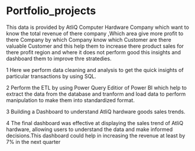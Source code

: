 # Portfolio_projects
This data is provided by AtliQ Computer Hardware Company which want to know the total revenue of there company ,Which area give more profit to there Company
by which Company know which Customer are there valuable Customer and this help them to increase there product sales for there profit region and where it does not perform good this insights and dashboard them to improve thre stratedies.

1 Here we perform data cleaning and analysis to get the quick insights of particular transactions by using SQL.

2 Perform the ETL by using Power Query Editior of Power BI which help to extract the data from the database and tranform and load data to perform manipulation
to make them into standardized format.

3 Building a Dashboard to understand AtliQ hardware goods sales trends.

4  The final dashboard was effective at displaying the sales trend of AtliQ hardware, allowing
users to understand the data and make informed decisions.This dashboard could help in increasing the revenue at least by 7% in the next quarter
